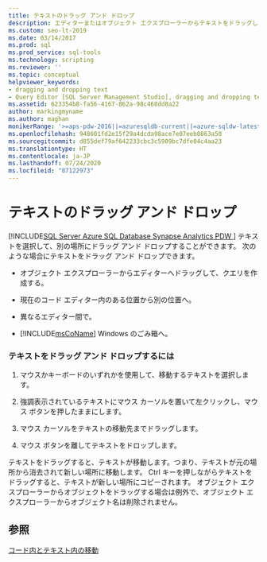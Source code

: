 ```yaml
---
title: テキストのドラッグ アンド ドロップ
description: エディターまたはオブジェクト エクスプローラーからテキストをドラッグし、エディターの場所またはごみ箱にそれをドロップする方法について説明します。
ms.custom: seo-lt-2019
ms.date: 03/14/2017
ms.prod: sql
ms.prod_service: sql-tools
ms.technology: scripting
ms.reviewer: ''
ms.topic: conceptual
helpviewer_keywords:
- dragging and dropping text
- Query Editor [SQL Server Management Studio], dragging and dropping text
ms.assetid: 623354b8-fa56-4167-862a-98c468dd8a22
author: markingmyname
ms.author: maghan
monikerRange: '>=aps-pdw-2016||=azuresqldb-current||=azure-sqldw-latest||>=sql-server-2016||=sqlallproducts-allversions||>=sql-server-linux-2017||=azuresqldb-mi-current'
ms.openlocfilehash: 948601fd2e15f29a4dcda98ace7e07eeb0863a50
ms.sourcegitcommit: d855def79af642233cbc3c5909bc7dfe04c4aa23
ms.translationtype: HT
ms.contentlocale: ja-JP
ms.lasthandoff: 07/24/2020
ms.locfileid: "87122973"
---
```

# <a name="drag-and-drop-text"></a>テキストのドラッグ アンド ドロップ
[!INCLUDE[SQL Server Azure SQL Database Synapse Analytics PDW ](../../includes/applies-to-version/sql-asdb-asdbmi-asa-pdw.md)]
  テキストを選択して、別の場所にドラッグ アンド ドロップすることができます。 次のような場合にテキストをドラッグ アンド ドロップできます。  
  
-   オブジェクト エクスプローラーからエディターへドラッグして、クエリを作成する。  
  
-   現在のコード エディター内のある位置から別の位置へ。  
  
-   異なるエディター間で。  
  
-   [!INCLUDE[msCoName](../../includes/msconame-md.md)] Windows のごみ箱へ。  
  
### <a name="to-drag-and-drop-text"></a>テキストをドラッグ アンド ドロップするには  
  
1.  マウスかキーボードのいずれかを使用して、移動するテキストを選択します。  
  
2.  強調表示されているテキストにマウス カーソルを置いて左クリックし、マウス ボタンを押したままにします。  
  
3.  マウス カーソルをテキストの移動先までドラッグします。  
  
4.  マウス ボタンを離してテキストをドロップします。  
  
 テキストをドラッグすると、テキストが移動します。つまり、テキストが元の場所から消去されて新しい場所に移動します。 Ctrl キーを押しながらテキストをドラッグすると、テキストが新しい場所にコピーされます。 オブジェクト エクスプローラーからオブジェクトをドラッグする場合は例外で、オブジェクト エクスプローラーからオブジェクト名は削除されません。  
  
## <a name="see-also"></a>参照  
 [コード内とテキスト内の移動](../../relational-databases/scripting/navigate-code-and-text.md)  
  
  
